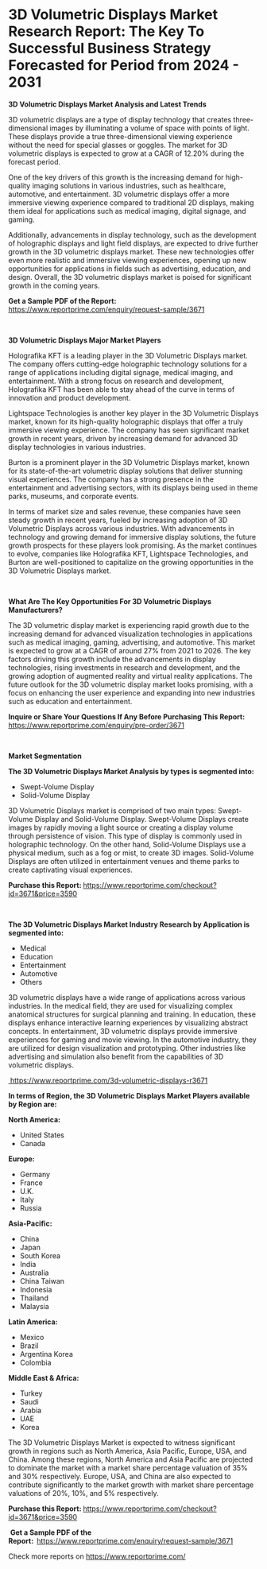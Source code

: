 <p><h1>3D Volumetric Displays Market Research Report: The Key To Successful Business Strategy Forecasted for Period from 2024 - 2031</h1></p><p><strong>3D Volumetric Displays Market Analysis and Latest Trends</strong></p>
<p><p>3D volumetric displays are a type of display technology that creates three-dimensional images by illuminating a volume of space with points of light. These displays provide a true three-dimensional viewing experience without the need for special glasses or goggles. The market for 3D volumetric displays is expected to grow at a CAGR of 12.20% during the forecast period. </p><p>One of the key drivers of this growth is the increasing demand for high-quality imaging solutions in various industries, such as healthcare, automotive, and entertainment. 3D volumetric displays offer a more immersive viewing experience compared to traditional 2D displays, making them ideal for applications such as medical imaging, digital signage, and gaming.</p><p>Additionally, advancements in display technology, such as the development of holographic displays and light field displays, are expected to drive further growth in the 3D volumetric displays market. These new technologies offer even more realistic and immersive viewing experiences, opening up new opportunities for applications in fields such as advertising, education, and design. Overall, the 3D volumetric displays market is poised for significant growth in the coming years.</p></p>
<p><strong>Get a Sample PDF of the Report:&nbsp;</strong> <a href="https://www.reportprime.com/enquiry/request-sample/3671">https://www.reportprime.com/enquiry/request-sample/3671</a></p>
<p>&nbsp;</p>
<p><strong>3D Volumetric Displays Major Market Players</strong></p>
<p><p>Holografika KFT is a leading player in the 3D Volumetric Displays market. The company offers cutting-edge holographic technology solutions for a range of applications including digital signage, medical imaging, and entertainment. With a strong focus on research and development, Holografika KFT has been able to stay ahead of the curve in terms of innovation and product development.</p><p>Lightspace Technologies is another key player in the 3D Volumetric Displays market, known for its high-quality holographic displays that offer a truly immersive viewing experience. The company has seen significant market growth in recent years, driven by increasing demand for advanced 3D display technologies in various industries.</p><p>Burton is a prominent player in the 3D Volumetric Displays market, known for its state-of-the-art volumetric display solutions that deliver stunning visual experiences. The company has a strong presence in the entertainment and advertising sectors, with its displays being used in theme parks, museums, and corporate events.</p><p>In terms of market size and sales revenue, these companies have seen steady growth in recent years, fueled by increasing adoption of 3D Volumetric Displays across various industries. With advancements in technology and growing demand for immersive display solutions, the future growth prospects for these players look promising. As the market continues to evolve, companies like Holografika KFT, Lightspace Technologies, and Burton are well-positioned to capitalize on the growing opportunities in the 3D Volumetric Displays market.</p></p>
<p>&nbsp;</p>
<p><strong>What Are The Key Opportunities For 3D Volumetric Displays Manufacturers?</strong></p>
<p><p>The 3D volumetric display market is experiencing rapid growth due to the increasing demand for advanced visualization technologies in applications such as medical imaging, gaming, advertising, and automotive. This market is expected to grow at a CAGR of around 27% from 2021 to 2026. The key factors driving this growth include the advancements in display technologies, rising investments in research and development, and the growing adoption of augmented reality and virtual reality applications. The future outlook for the 3D volumetric display market looks promising, with a focus on enhancing the user experience and expanding into new industries such as education and entertainment.</p></p>
<p><strong>Inquire or Share Your Questions If Any Before Purchasing This Report:</strong> <a href="https://www.reportprime.com/enquiry/pre-order/3671">https://www.reportprime.com/enquiry/pre-order/3671</a></p>
<p>&nbsp;</p>
<p><strong>Market Segmentation</strong></p>
<p><strong>The 3D Volumetric Displays Market Analysis by types is segmented into:</strong></p>
<p><ul><li>Swept-Volume Display</li><li>Solid-Volume Display</li></ul></p>
<p><p>3D Volumetric Displays market is comprised of two main types: Swept-Volume Display and Solid-Volume Display. Swept-Volume Displays create images by rapidly moving a light source or creating a display volume through persistence of vision. This type of display is commonly used in holographic technology. On the other hand, Solid-Volume Displays use a physical medium, such as a fog or mist, to create 3D images. Solid-Volume Displays are often utilized in entertainment venues and theme parks to create captivating visual experiences.</p></p>
<p><strong>Purchase this Report:&nbsp;</strong><a href="https://www.reportprime.com/checkout?id=3671&price=3590">https://www.reportprime.com/checkout?id=3671&price=3590</a></p>
<p>&nbsp;</p>
<p><strong>The 3D Volumetric Displays Market Industry Research by Application is segmented into:</strong></p>
<p><ul><li>Medical</li><li>Education</li><li>Entertainment</li><li>Automotive</li><li>Others</li></ul></p>
<p><p>3D volumetric displays have a wide range of applications across various industries. In the medical field, they are used for visualizing complex anatomical structures for surgical planning and training. In education, these displays enhance interactive learning experiences by visualizing abstract concepts. In entertainment, 3D volumetric displays provide immersive experiences for gaming and movie viewing. In the automotive industry, they are utilized for design visualization and prototyping. Other industries like advertising and simulation also benefit from the capabilities of 3D volumetric displays.</p></p>
<p><a href="https://www.reportprime.com/3d-volumetric-displays-r3671">&nbsp;https://www.reportprime.com/3d-volumetric-displays-r3671</a></p>
<p><strong>In terms of Region, the 3D Volumetric Displays Market Players available by Region are:</strong></p>
<p>
    <p> <strong> North America: </strong>
        <ul>
            <li>United States</li>
            <li>Canada</li>
        </ul>
        </p> 
    <p> <strong> Europe: </strong>
        <ul>
            <li>Germany</li>
            <li>France</li>
            <li>U.K.</li>
            <li>Italy</li>
            <li>Russia</li>
        </ul>
        </p> 
    <p> <strong> Asia-Pacific: </strong>
        <ul>
            <li>China</li>
            <li>Japan</li>
            <li>South Korea</li>
            <li>India</li>
            <li>Australia</li>
            <li>China Taiwan</li>
            <li>Indonesia</li>
            <li>Thailand</li>
            <li>Malaysia</li>
        </ul>
        </p> 
    <p> <strong> Latin America: </strong>
        <ul>
            <li>Mexico</li>
            <li>Brazil</li>
            <li>Argentina Korea</li>
            <li>Colombia</li>
        </ul>
        </p> 
    <p> <strong> Middle East & Africa: </strong>
        <ul>
            <li>Turkey</li>
            <li>Saudi</li>
            <li>Arabia</li>
            <li>UAE</li>
            <li>Korea</li>
        </ul>
    </p>
    </p>
<p><p>The 3D Volumetric Displays Market is expected to witness significant growth in regions such as North America, Asia Pacific, Europe, USA, and China. Among these regions, North America and Asia Pacific are projected to dominate the market with a market share percentage valuation of 35% and 30% respectively. Europe, USA, and China are also expected to contribute significantly to the market growth with market share percentage valuations of 20%, 10%, and 5% respectively.</p></p>
<p><strong>Purchase this Report: </strong><a href="https://www.reportprime.com/checkout?id=3671&price=3590">https://www.reportprime.com/checkout?id=3671&price=3590</a></p>
<p>&nbsp;<strong>Get a Sample PDF of the Report:&nbsp;&nbsp;</strong><a href="https://www.reportprime.com/enquiry/request-sample/3671">https://www.reportprime.com/enquiry/request-sample/3671</a></p>
<p><strong></strong></p>
<p>Check more reports on <a href="https://www.reportprime.com/">https://www.reportprime.com/</a></p>